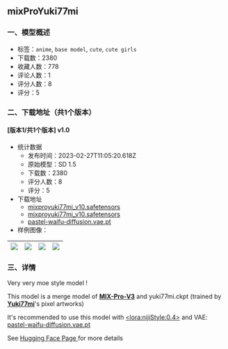 ## mixProYuki77mi
### 一、模型概述

- 标签：`anime`, `base model`, `cute`, `cute girls`
- 下载数：2380
- 收藏人数：778
- 评论人数：1
- 评分人数：8
- 评分：5

### 二、下载地址（共1个版本）

#### [版本1/共1个版本] v1.0

- 统计数据
  - 发布时间：2023-02-27T11:05:20.618Z
  - 原始模型：SD 1.5
  - 下载数：2380
  - 评分人数：8
  - 评分：5
- 下载地址
  - [mixproyuki77mi_v10.safetensors](https://civitai.com/api/download/models/15363?type=Model&format=SafeTensor&size=full&fp=fp16)
  - [mixproyuki77mi_v10.safetensors](https://civitai.com/api/download/models/15363)
  - [pastel-waifu-diffusion.vae.pt](https://civitai.com/api/download/models/15363?type=VAE&format=Other)
- 样例图像：

| <img src="https://image.civitai.com/xG1nkqKTMzGDvpLrqFT7WA/4b908867-0a0d-4ed7-16e9-ef231f9ea900/width=450/152818.jpeg" /> | <img src="https://image.civitai.com/xG1nkqKTMzGDvpLrqFT7WA/a3820b55-df7e-440b-943a-accc4dbd9400/width=450/152834.jpeg" /> | <img src="https://image.civitai.com/xG1nkqKTMzGDvpLrqFT7WA/7ffb2c06-27c1-4342-e76d-bad5bca45800/width=450/152833.jpeg" /> | <img src="https://image.civitai.com/xG1nkqKTMzGDvpLrqFT7WA/f8d99231-ca70-47c2-0d3f-655260a2dc00/width=450/152832.jpeg" /> |
| ---- | ---- | ---- | ---- |


### 三、详情
<p>Very very moe style model !</p><p>This model is a merge model of <a target="_blank" rel="ugc" href="https://huggingface.co/swl-models/mix-pro-v3"><strong><u>MIX-Pro-V3</u></strong></a> and yuki77mi.ckpt (trained by <a target="_blank" rel="ugc" href="https://twitter.com/yuki77mi"><strong><u>Yuki77mi</u></strong></a>'s pixel artworks)</p><p>It's recommended to use this model with <a rel="ugc" href="https://huggingface.co/Pipeyume/mixProYuki77mi/resolve/main/nijiStyle.safetensors">&lt;lora:nijiStyle:0.4&gt;</a> and VAE: <a target="_blank" rel="ugc" href="https://huggingface.co/Pipeyume/mixProYuki77mi/resolve/main/pastel-waifu-diffusion.vae.pt">pastel-waifu-diffusion.vae.pt</a></p><p>See <a target="_blank" rel="ugc" href="https://huggingface.co/Pipeyume/mixProYuki77mi">Hugging Face Page </a>for more details</p><p></p>